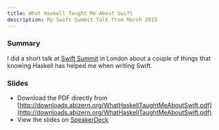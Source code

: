 ```yaml
---
title: What Haskell Taught Me About Swift
description: My Swift Summit Talk from March 2015
---
```


### Summary

I did a short talk at [Swift Summit](https://www.swiftsummit.com) in London
about a couple of things that knowing Haskell has helped me when writing Swift.

### Slides


- Download the PDF directly from
[http://downloads.abizern.org/WhatHaskellTaughtMeAboutSwift.pdf](http://downloads.abizern.org/WhatHaskellTaughtMeAboutSwift.pdf)
- View the slides on [SpeakerDeck](https://speakerdeck.com/abizern/what-haskell-taught-me-about-writing-swift)


